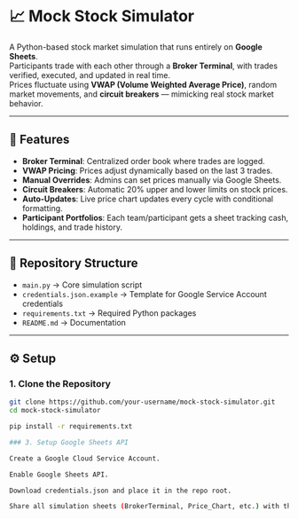 # 📈 Mock Stock Simulator

A Python-based stock market simulation that runs entirely on **Google Sheets**.  
Participants trade with each other through a **Broker Terminal**, with trades verified, executed, and updated in real time.  
Prices fluctuate using **VWAP (Volume Weighted Average Price)**, random market movements, and **circuit breakers** — mimicking real stock market behavior.

---

## 🚀 Features
- **Broker Terminal**: Centralized order book where trades are logged.
- **VWAP Pricing**: Prices adjust dynamically based on the last 3 trades.
- **Manual Overrides**: Admins can set prices manually via Google Sheets.
- **Circuit Breakers**: Automatic 20% upper and lower limits on stock prices.
- **Auto-Updates**: Live price chart updates every cycle with conditional formatting.
- **Participant Portfolios**: Each team/participant gets a sheet tracking cash, holdings, and trade history.

---

## 📂 Repository Structure
- `main.py` → Core simulation script  
- `credentials.json.example` → Template for Google Service Account credentials  
- `requirements.txt` → Required Python packages  
- `README.md` → Documentation  

---

## ⚙️ Setup

### 1. Clone the Repository
```bash
git clone https://github.com/your-username/mock-stock-simulator.git
cd mock-stock-simulator

pip install -r requirements.txt

### 3. Setup Google Sheets API

Create a Google Cloud Service Account.

Enable Google Sheets API.

Download credentials.json and place it in the repo root.

Share all simulation sheets (BrokerTerminal, Price_Chart, etc.) with the service account email.
